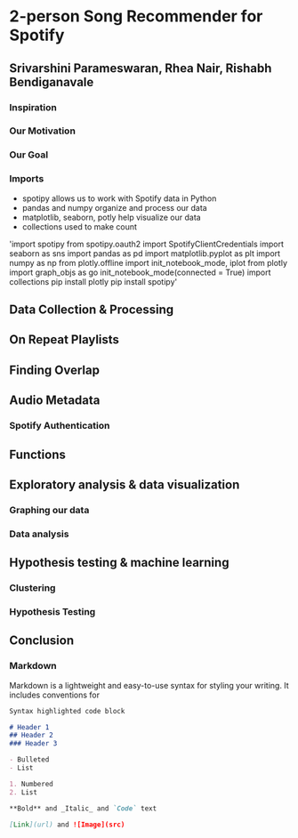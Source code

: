 # 2-person Song Recommender for Spotify
## Srivarshini Parameswaran, Rhea Nair, Rishabh Bendiganavale

### Inspiration

### Our Motivation

### Our Goal

### Imports
- spotipy allows us to work with Spotify data in Python
- pandas and numpy organize and process our data
- matplotlib, seaborn, potly help visualize our data
- collections used to make count

'import spotipy
from spotipy.oauth2 import SpotifyClientCredentials
import seaborn as sns
import pandas as pd
import matplotlib.pyplot as plt
import numpy as np
from plotly.offline import init_notebook_mode, iplot
from plotly import graph_objs as go
init_notebook_mode(connected = True)
import collections
pip install plotly
pip install spotipy'

## Data Collection & Processing

## On Repeat Playlists

## Finding Overlap

## Audio Metadata

### Spotify Authentication

## Functions

## Exploratory analysis & data visualization

### Graphing our data

### Data analysis

## Hypothesis testing & machine learning

### Clustering

### Hypothesis Testing

## Conclusion



### Markdown

Markdown is a lightweight and easy-to-use syntax for styling your writing. It includes conventions for

```markdown
Syntax highlighted code block

# Header 1
## Header 2
### Header 3

- Bulleted
- List

1. Numbered
2. List

**Bold** and _Italic_ and `Code` text

[Link](url) and ![Image](src)


